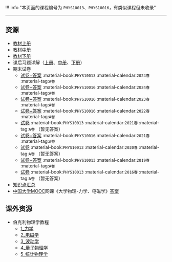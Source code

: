 !!! info "本页面的课程编号为 `PHYS10013`、`PHYS10016`，有类似课程但未收录"

---

## 资源  
- [教材上册](https://api.ecylt.top/v1/lanzou_link?url=https://cqu-openlib.lanzout.com/i1eVm1wkm1gd&type=down)  
- [教材中册](https://api.ecylt.top/v1/lanzou_link?url=https://cqu-openlib.lanzout.com/irWRU1wkm9bg&type=down)  
- [教材下册](https://api.ecylt.top/v1/lanzou_link?url=https://cqu-openlib.lanzout.com/iV27g1wkm6if&type=down)  
- 课后习题详解（[上册](https://api.ecylt.top/v1/lanzou_link?url=https://cqu-openlib.lanzout.com/iVV0F1y0rsab&type=down)、[中册](https://api.ecylt.top/v1/lanzou_link?url=https://cqu-openlib.lanzout.com/i9cHH1xy769g&type=down)、[下册](https://api.ecylt.top/v1/lanzou_link?url=https://cqu-openlib.lanzout.com/ioosU1y0ty1a&type=down)）  
- 期末试卷  
    - [试卷+答案](https://api.ecylt.top/v1/lanzou_link?url=https://cqu-openlib.lanzout.com/ixSfO22p4scj&type=down) :material-book:`PHYS10013` :material-calendar:`2024春` :material-tag:`A卷`  
    - [试卷+答案](https://api.ecylt.top/v1/lanzou_link?url=https://cqu-openlib.lanzout.com/i9lMe22kr73c&type=down) :material-book:`PHYS10016` :material-calendar:`2024春` :material-tag:`A卷`  
    - [试卷+答案](https://api.ecylt.top/v1/lanzou_link?url=https://cqu-openlib.lanzout.com/iFBz921oxzef&type=down) :material-book:`PHYS10016` :material-calendar:`2023春` :material-tag:`A卷`  
    - [试卷+答案](https://api.ecylt.top/v1/lanzou_link?url=https://cqu-openlib.lanzout.com/iXTZT21oxz7i&type=down) :material-book:`PHYS10016` :material-calendar:`2022春` :material-tag:`A卷`  
    - [试卷](https://api.ecylt.top/v1/lanzou_link?url=https://cqu-openlib.lanzout.com/ijN8Q21oz5dg&type=down) :material-book:`PHYS10013` :material-calendar:`2021春` :material-tag:`A卷` （暂无答案） 
    - [试卷+答案](https://api.ecylt.top/v1/lanzou_link?url=https://cqu-openlib.lanzout.com/iH0MW21oxz5g&type=down) :material-book:`PHYS10016` :material-calendar:`2021春` :material-tag:`A卷`  
    - [试卷](https://api.ecylt.top/v1/lanzou_link?url=https://cqu-openlib.lanzout.com/iDuRo21oz58b&type=down) :material-book:`PHYS10013` :material-calendar:`2020春` :material-tag:`A卷` （暂无答案） 
    - [试卷+答案](https://api.ecylt.top/v1/lanzou_link?url=https://cqu-openlib.lanzout.com/ibHJY21oz55i&type=down) :material-book:`PHYS10013` :material-calendar:`2019春` :material-tag:`A卷`  
    - [试卷](https://api.ecylt.top/v1/lanzou_link?url=https://cqu-openlib.lanzout.com/iVTI421oz51e&type=down) :material-book:`PHYS10013` :material-calendar:`2016春` :material-tag:`A卷` （暂无答案） 
- [知识点汇总](https://api.ecylt.top/v1/lanzou_link?url=https://cqu-openlib.lanzout.com/iyHne21oruuf&type=down)
- [中国大学MOOC](https://www.icourse163.org/)网课《大学物理-力学、电磁学》[答案](https://ginnnnnn.top/mooc/course/1471573473)  

## 课外资源  
- 伯克利物理学教程  
    - [1_力学](https://api.ecylt.top/v1/lanzou_link?url=https://cqu-openlib.lanzout.com/iPjAq1wkmlmj&type=down)  
    - [2_电磁学](https://api.ecylt.top/v1/lanzou_link?url=https://cqu-openlib.lanzout.com/ihJeN1wkmw3g&type=down)  
    - [3_波动学](https://api.ecylt.top/v1/lanzou_link?url=https://cqu-openlib.lanzout.com/idnvE1wkn19c&type=down)  
    - [4_量子物理学](https://api.ecylt.top/v1/lanzou_link?url=https://cqu-openlib.lanzout.com/iihT11wkn67a&type=down)  
    - [5_统计物理学](https://api.ecylt.top/v1/lanzou_link?url=https://cqu-openlib.lanzout.com/is5Ht1wkn8xi&type=down)  